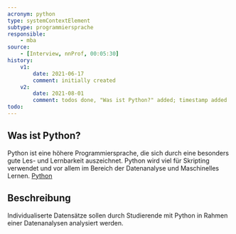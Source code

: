 ```yaml
---
acronym: python
type: systemContextElement
subtype: programmiersprache
responsible:
    - mba
source:
    - [Interview, nnProf, 00:05:30]
history:
    v1:
        date: 2021-06-17
        comment: initially created
    v2:
        date: 2021-08-01
        comment: todos done, "Was ist Python?" added; timestamp added 
todo:
---
```


## Was ist Python?

Python ist eine höhere Programmiersprache, die sich durch eine besonders gute 
Les- und Lernbarkeit auszeichnet. Python wird viel für Skripting verwendet und vor allem im Bereich der Datenanalyse und Maschinelles Lernen.
[Python](https://www.python.org) 

## Beschreibung

Individualiserte Datensätze sollen durch Studierende mit Python in Rahmen einer Datenanalysen analysiert werden.
